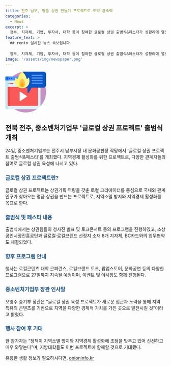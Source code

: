 ```yaml
---
title: 전주 남부, 명품 상권 만들기 프로젝트로 도약 금속력
categories:
  - News
excerpt: >
  정부, 지자체, 기업, 투자사, 대학 등이 참여한 글로컬 상권 출범식&페스타가 성황리에 열렸다. 이번 행사는 지역소멸 방지와 지역경제 활성화를 위한 글로컬 상권 프로젝트를 소개하는 자리였으며, 상권기획 역량을 갖춘 로컬 크리에이터를 중심으로 국내외 관계인구가 찾아오는 명품 상권을 만드는 취지로 진행됐다. 행사기간동안 로컬콘텐츠 대학 콘퍼런스, 로컬브랜드 토크, 팝업스토어, 문화공연 등 로컬 관련 프로그램을 함께 진행했으며, 지역상권의 미래를 위한 다양한 협력과 논의가 진행됐다.
feature_text: >
  ## rentn 실시간 뉴스 속보입니다.

  정부, 지자체, 기업, 투자사, 대학 등이 참여한 글로컬 상권 출범식&페스타가 성황리에 열렸다. 이번 행사는 지역소멸 방지와 지역경제 활성화를 위한 글로컬 상권 프로젝트를 소개하는 자리였으며, 상권기획 역량을 갖춘 로컬 크리에이터를 중심으로 국내외 관계인구가 찾아오는 명품 상권을 만드는 취지로 진행됐다. 행사기간동안 로컬콘텐츠 대학 콘퍼런스, 로컬브랜드 토크, 팝업스토어, 문화공연 등 로컬 관련 프로그램을 함께 진행했으며, 지역상권의 미래를 위한 다양한 협력과 논의가 진행됐다.
image: '/assets/img/newspaper.png'
---
```


<p><img src="/assets/img/news.png" alt="rentncar 속보" /></p>

<h2 data-ke-size="size26">전북 전주, 중소벤처기업부 '글로컬 상권 프로젝트' 출범식 개최</h2>

<p data-ke-size="size16">24일, 중소벤처기업부는 전주시 남부시장 내 문화공판장 작당에서 '글로컬 상권 프로젝트 출범식&페스타'를 개최했다. 지역경제 활성화를 위한 프로젝트로, 다양한 관계자들의 참여로 글로컬 상권 육성에 나서고 있다.</p>

<h3><b><span style="color: #1a5490;">글로컬 상권 프로젝트란?</span></b></h3>

<p data-ke-size="size16">글로컬 상권 프로젝트는 상권기획 역량을 갖춘 로컬 크리에이터를 중심으로 국내외 관계인구가 찾아오는 명품 상권을 만드는 프로젝트로, 지역소멸 방지와 지역경제 활성화를 목표로 한다.</p>

<h3><b><span style="color: #1a5490;">출범식 및 페스타 내용</span></b></h3>

<p data-ke-size="size16">출범식에서는 상권팀들의 청사진 발표 및 토크콘서트 등의 프로그램을 진행하였고, 소상공인시장진흥공단과 글로컬·로컬브랜드 선정지 소재 8개 지자체, BC카드와의 업무협약도 체결되었다.</p>

<h3><b><span style="color: #1a5490;">향후 프로그램 안내</span></b></h3>

<p data-ke-size="size16">행사는 로컬콘텐츠 대학 콘퍼런스, 로컬브랜드 토크, 팝업스토어, 문화공연 등의 다양한 프로그램으로 27일까지 지속될 예정이며, 이벤트 및 야시장도 함께 진행된다.</p>

<h3><b><span style="color: #1a5490;">중소벤처기업부 장관 인사말</span></b></h3>

<p data-ke-size="size16">오영주 중기부 장관은 “글로컬 상권 육성 프로젝트가 새로운 접근과 노력을 통해 지역 특유의 콘텐츠를 기반으로 지역을 다양한 경제적 가치를 가진 곳으로 발전시킬 것”이라고 밝혔다.</p>

<h3><b><span style="color: #1a5490;">행사 참여 후 기대</span></b></h3>

<p data-ke-size="size16">한 참가자는 “정책이 지역소멸 방지와 지역경제 활성화에 초점을 맞추고 있어 신선하고 매우 와닿는다”며, 지방대학들도 이번 프로젝트에 함께할 것으로 기대했다.</p>
유용한 생활 정보가 필요하시다면, <a href="https://onioninfo.kr" rel="dofollow">onioninfo.kr</a>


